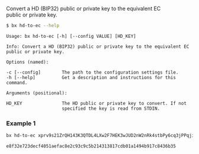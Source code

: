 Convert a HD (BIP32) public or private key to the equivalent EC    
public or private key.
```sh
$ bx hd-to-ec --help
```
```
Usage: bx hd-to-ec [-h] [--config VALUE] [HD_KEY]                        

Info: Convert a HD (BIP32) public or private key to the equivalent EC    
public or private key.                                                   

Options (named):

-c [--config]        The path to the configuration settings file.        
-h [--help]          Get a description and instructions for this command.

Arguments (positional):

HD_KEY               The HD public or private key to convert. If not     
                     specified the key is read from STDIN.
```
### Example 1
```sh
bx hd-to-ec xprv9s21ZrQH143K3QTDL4LXw2F7HEK3wJUD2nW2nRk4stbPy6cq3jPPqjiChkVvvNKmPGJxWUtg6LnF5kejMRNNU3TGtRBeJgk33yuGBxrMPHi
```
```
e8f32e723decf4051aefac8e2c93c9c5b214313817cdb01a1494b917c8436b35
```
